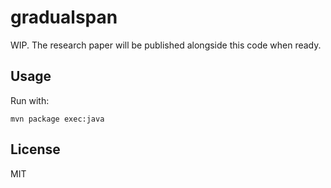 # gradualspan

WIP. The research paper will be published alongside this code when ready.

## Usage

Run with:

```
mvn package exec:java
```

## License

MIT
